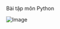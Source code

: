 Bài tập môn Python

![Image](https://github.com/user-attachments/assets/0c5757a1-8569-4dc8-9d4e-d9c4c7a9677f)
